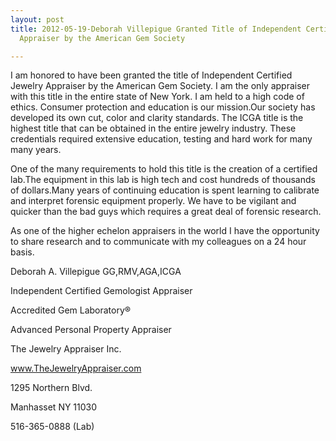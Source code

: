 ```yaml
---
layout: post
title: 2012-05-19-Deborah Villepigue Granted Title of Independent Certified Jewelry
  Appraiser by the American Gem Society

---
```

I am honored to have been granted the title of Independent Certified Jewelry Appraiser by the American Gem Society. I am the only appraiser with this title in the entire state of New York. I am held to a high code of ethics. Consumer protection and education is our mission.Our society has developed its own cut, color and clarity standards. The ICGA title is the highest title that can be obtained in the entire jewelry industry. These credentials required extensive education, testing and hard work for many many years.

One of the many requirements to hold this title is the creation of a certified lab.The equipment in this lab is high tech and cost hundreds of thousands of dollars.Many years of continuing education is spent learning to calibrate and interpret forensic equipment properly. We have to be vigilant and quicker than the bad guys which requires a great deal of forensic research.

As one of the higher echelon appraisers in the world I have the opportunity to share research and to communicate with my colleagues on a 24 hour basis.

Deborah A. Villepigue GG,RMV,AGA,ICGA

Independent Certified Gemologist Appraiser

Accredited Gem Laboratory®

Advanced Personal Property Appraiser

The Jewelry Appraiser Inc.

www.TheJewelryAppraiser.com

1295 Northern Blvd.

Manhasset NY 11030

516-365-0888 (Lab)